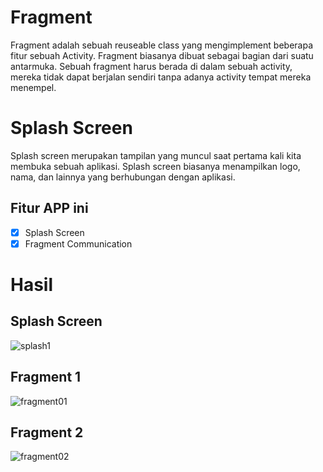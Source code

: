 
# Fragment
Fragment adalah sebuah reuseable class yang mengimplement beberapa fitur sebuah Activity. Fragment biasanya dibuat sebagai bagian dari suatu antarmuka.
Sebuah fragment harus berada di dalam sebuah activity, mereka tidak dapat berjalan sendiri tanpa adanya activity tempat mereka menempel.

# Splash Screen
Splash screen merupakan tampilan yang muncul saat pertama kali kita membuka sebuah aplikasi. 
Splash screen biasanya menampilkan logo, nama, dan lainnya yang berhubungan dengan aplikasi.

## Fitur APP ini
- [x] Splash Screen
- [x] Fragment Communication

# Hasil

## Splash Screen
![splash1](https://user-images.githubusercontent.com/63852448/111800553-a79bac00-88fe-11eb-82ef-dd947c730b24.jpg)

## Fragment 1
![fragment01](https://user-images.githubusercontent.com/63852448/111800498-981c6300-88fe-11eb-9e41-23cd7b8bc6b9.jpg)

## Fragment 2
![fragment02](https://user-images.githubusercontent.com/63852448/111800559-a9656f80-88fe-11eb-9990-dbd7f1bd41fb.jpg)

